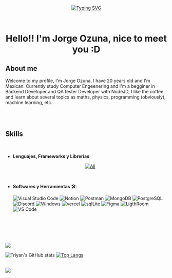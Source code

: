 <p align="center">
<a href="https://git.io/typing-svg"><img src="https://readme-typing-svg.demolab.com?font=Fira+Code&size=30&duration=4000&pause=1000&color=11AAFF&random=false&width=435&lines=Backend+Developer+Junior;Coffee+Lover;Curious+for+the+unknown;Orgullosamente+Mexicano+%F0%9F%8F%B4%F3%A0%81%AD%F3%A0%81%B8%F3%A0%81%AD%F3%A0%81%A5%F3%A0%81%B8%F3%A0%81%BF;Deep+Learning" alt="Typing SVG" /></a>
</p>
<br>

<h1 align="center"><b>Hello!! I'm Jorge Ozuna, nice to meet you :D </b></h1>
<!--  -->
	
## **About me**
<div>
Welcome to my profile, I'm Jorge Ozuna, I have 20 years old and I'm Mexican. Currently study Computer Engeenering and I'm a begginer in Backend Developer and QA tester Developer with NodeJD, I like the coffee and learn about several topics as maths, physics, programming (obviously), machine learning, etc.
</div>

<br><br>
## <b> Skills</b>
<br>

<p align="center">

- **Lenguajes, Frameworks y Librerias**:
    	<p align="center">
  		<a href="https://skillicons.dev">
    			[![All](https://skillicons.dev/icons?i=nestjs,express,js,ts,nodejs,discordjs,python,c,css,html,react,jest&theme=light)](https://skillicons.dev)
  		</a>
	</p>
<br>

- **Softwares y Herramientas 🛠**:

    ![Visual Studio Code](https://img.shields.io/badge/Visual%20Studio%20Code-0078d7.svg?style=for-the-badge&logo=visual-studio-code&logoColor=white)
    ![Notion](https://img.shields.io/badge/Notion-000000?style=for-the-badge&logo=notion&logoColor=white)
    ![Postman](https://img.shields.io/badge/Postman-FF6C37?style=for-the-badge&logo=postman&logoColor=white)
    ![MongoDB](https://img.shields.io/badge/MongoDB-4EA94B?style=for-the-badge&logo=mongodb&logoColor=white)
    ![PostgreSQL](https://img.shields.io/badge/PostgreSQL-316192?style=for-the-badge&logo=postgresql&logoColor=white)
    ![Discord](https://img.shields.io/badge/Discord-7289DA?style=for-the-badge&logo=discord&logoColor=white)
    ![Windows](https://img.shields.io/badge/Windows-0078D6?style=for-the-badge&logo=windows&logoColor=white)
    ![vercel](https://img.shields.io/badge/Vercel-000000?style=for-the-badge&logo=vercel&logoColor=white)
    ![sqlLite](https://img.shields.io/badge/SQLite-07405E?style=for-the-badge&logo=sqlite&logoColor=white)
    ![Figma](https://img.shields.io/badge/Figma-F24E1E?style=for-the-badge&logo=figma&logoColor=white)
    ![LigthRoom](https://img.shields.io/badge/Adobe%20Lightroom-31A8FF?style=for-the-badge&logo=Adobe%20Lightroom&logoColor=white)
    ![VS Code](https://img.shields.io/badge/Visual_Studio_Code-0078D4?style=for-the-badge&logo=visual%20studio%20code&logoColor=white)
    
<br>

</p>

<br>
<br>
<div align='center'>
<br>
</div>
<img src="https://user-images.githubusercontent.com/73097560/115834477-dbab4500-a447-11eb-908a-139a6edaec5c.gif">
<br>
<div style='align-items: center'>
	
![Triyan's GitHub stats](https://github-readme-stats.vercel.app/api?username=TRIYAN-SALAZAR&count_private=true&show_icons=true&theme=tokyonight)
[![Top Langs](https://github-readme-stats.vercel.app/api/top-langs/?username=TRIYAN-SALAZAR&size_weight=0.5&count_weight=0.5&layout=compact&theme=tokyonight)](https://github.com/TRIYAN-SALAZAR/github-readme-stats)
</div>
<br>
<img src="https://user-images.githubusercontent.com/73097560/115834477-dbab4500-a447-11eb-908a-139a6edaec5c.gif">
